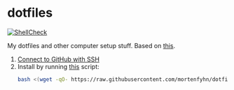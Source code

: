 # dotfiles

[![ShellCheck](https://github.com/mortenfyhn/dotfiles/workflows/ShellCheck/badge.svg)](https://github.com/mortenfyhn/dotfiles/actions/workflows/main.yml)

My dotfiles and other computer setup stuff. Based on [this](https://www.atlassian.com/git/tutorials/dotfiles).

1. [Connect to GitHub with SSH](https://docs.github.com/en/authentication/connecting-to-github-with-ssh)
2. Install by running [this](https://github.com/mortenfyhn/dotfiles/blob/master/.config/dotfiles/install.sh) script:
    ```sh
    bash <(wget -qO- https://raw.githubusercontent.com/mortenfyhn/dotfiles/master/.config/dotfiles/install.sh)
    ```
  

